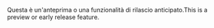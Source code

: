 <span data-ttu-id="0bccb-101">Questa è un'anteprima o una funzionalità di rilascio anticipato.</span><span class="sxs-lookup"><span data-stu-id="0bccb-101">This is a preview or early release feature.</span></span>